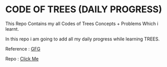 
# CODE OF TREES (DAILY PROGRESS)
This Repo Contains my all Codes of Trees Concepts + Problems Which i learnt.

In this repo i am going to add all my daily progress while learning TREES.

Reference : [GFG](https://www.geeksforgeeks.org/)

Repo : [Click Me](https://github.com/singhkunal01/Code-Of-Trees-Data-Structure.git)

